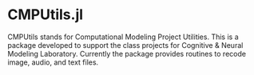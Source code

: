 # CMPUtils.jl

CMPUtils stands for Computational Modeling Project Utilities. This is a package developed to support the class projects for Cognitive & Neural Modeling Laboratory. 
Currently the package provides routines to recode image, audio, and text files.
